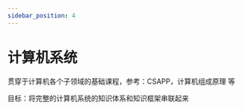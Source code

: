 ```yaml
---
sidebar_position: 4
---
```


# 计算机系统

贯穿于计算机各个子领域的基础课程，参考：CSAPP，计算机组成原理 等

目标：将完整的计算机系统的知识体系和知识框架串联起来
